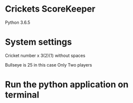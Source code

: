# Crickets ScoreKeeper
Python 3.6.5
# System settings
Cricket number x 3(2)(1) without spaces

Bullseye is 25 in this case
Only Two players

# Run the python application on terminal

